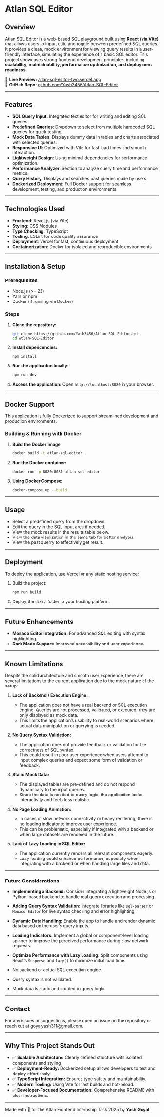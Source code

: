 # Atlan SQL Editor

## Overview

Atlan SQL Editor is a web-based SQL playground built using **React (via Vite)** that allows users to input, edit, and toggle between predefined SQL queries. It provides a clean, mock environment for viewing query results in a user-friendly interface, simulating the experience of a basic SQL editor. This project showcases strong frontend development principles, including **scalability, maintainability, performance optimization, and deployment readiness**.

🔗 **Live Preview:** [atlan-sql-editor-two.vercel.app](https://atlan-sql-editor-two.vercel.app)  
📁 **GitHub Repo:** [github.com/Yash3456/Atlan-SQL-Editor](https://github.com/Yash3456/Atlan-SQL-Editor)

---

## Features

- **SQL Query Input**: Integrated text editor for writing and editing SQL queries.
- **Predefined Queries**: Dropdown to select from multiple hardcoded SQL queries for quick testing.
- **Mock Data Tables**: Displays dummy data in tables and charts associated with selected queries.
- **Responsive UI**: Optimized with Vite for fast load times and smooth interaction.
- **Lightweight Design**: Using minimal dependencies for performance optimization.
- **Performance Analyzer**: Section to analyze query time and performance metrics.
- **Query History**: Displays and searches past queries made by users.
- **Dockerized Deployment**: Full Docker support for seamless development, testing, and production environments.

---

## Technologies Used

- **Frontend**: React.js (via Vite)
- **Styling**: CSS Modules
- **Type Checking**: TypeScript
- **Tooling**: ESLint for code quality assurance
- **Deployment**: Vercel for fast, continuous deployment
- **Containerization**: Docker for isolated and reproducible environments

---

## Installation & Setup

### Prerequisites

- Node.js (>= 22)
- Yarn or npm
- Docker (if running via Docker)

### Steps

1. **Clone the repository:**

   ```sh
   git clone https://github.com/Yash3456/Atlan-SQL-Editor.git
   cd Atlan-SQL-Editor
   ```

2. **Install dependencies:**

   ```sh
   npm install
   ```

3. **Run the application locally:**

   ```sh
   npm run dev
   ```

4. **Access the application:**
   Open `http://localhost:8080` in your browser.

---

## Docker Support

This application is fully Dockerized to support streamlined development and production environments.

### Building & Running with Docker

1. **Build the Docker image:**

   ```sh
   docker build -t atlan-sql-editor .
   ```

2. **Run the Docker container:**

   ```sh
   docker run -p 8080:8080 atlan-sql-editor
   ```

3. **Using Docker Compose:**
   ```sh
   docker-compose up --build
   ```

---

## Usage

- Select a predefined query from the dropdown.
- Edit the query in the SQL input area if needed.
- View the mock results in the results table below.
- View the data visulization in the same tab for better analysis.
- View the past querry to effectively get result.

---

## Deployment

To deploy the application, use Vercel or any static hosting service:

1. Build the project:
   ```sh
   npm run build
   ```
2. Deploy the `dist/` folder to your hosting platform.

---

## Future Enhancements

- **Monaco Editor Integration:** For advanced SQL editing with syntax highlighting.
- **Dark Mode Support:** Improved accessibility and user experience.

---

## Known Limitations

Despite the solid architecture and smooth user experience, there are several limitations to the current application due to the mock nature of the setup:

1. **Lack of Backend / Execution Engine:**

   - The application does not have a real backend or SQL execution engine. Queries are not processed, validated, or executed; they are only displayed as mock data.
   - This limits the application’s usability to real-world scenarios where actual data manipulation or querying is needed.

2. **No Query Syntax Validation:**

   - The application does not provide feedback or validation for the correctness of SQL syntax.
   - This could result in poor user experience when users attempt to input complex queries and expect some form of validation or feedback.

3. **Static Mock Data:**

   - The displayed tables are pre-defined and do not respond dynamically to the input queries.
   - Since the data is not tied to query logic, the application lacks interactivity and feels less realistic.

4. **No Page Loading Animation:**

   - In cases of slow network connectivity or heavy rendering, there is no loading indicator to improve user experience.
   - This can be problematic, especially if integrated with a backend or when large datasets are rendered in the future.

5. **Lack of Lazy Loading in SQL Editor:**
   - The application currently renders all relevant components eagerly.
   - Lazy loading could enhance performance, especially when integrating with a backend or when handling large files and data.

---

### Future Considerations

- **Implementing a Backend:** Consider integrating a lightweight Node.js or Python-based backend to handle real query execution and processing.
- **Adding Query Syntax Validation:** Integrate libraries like `sql-parser` or `Monaco Editor` for live syntax checking and error highlighting.
- **Dynamic Data Handling:** Enable the app to handle and render dynamic data based on the user’s query inputs.
- **Loading Indicators:** Implement a global or component-level loading spinner to improve the perceived performance during slow network requests.
- **Optimize Performance with Lazy Loading:** Split components using React’s `Suspense` and `lazy()` to minimize initial load time.

- No backend or actual SQL execution engine.
- Query syntax is not validated.
- Mock data is static and not tied to query logic.

---

## Contact

For any issues or suggestions, please open an issue on the repository or reach out at goyalyash311@gmail.com.

---

## Why This Project Stands Out

- ✅ **Scalable Architecture:** Clearly defined structure with isolated components and styling.
- ✅ **Deployment-Ready:** Dockerized setup allows developers to test and deploy effortlessly.
- ✅ **TypeScript Integration:** Ensures type safety and maintainability.
- ✅ **Modern Tooling:** Using Vite for fast builds and hot-reload.
- ✅ **Developer-Focused Documentation:** Comprehensive README with clear instructions.

---

Made with 💙 for the Atlan Frontend Internship Task 2025 by **Yash Goyal**.
